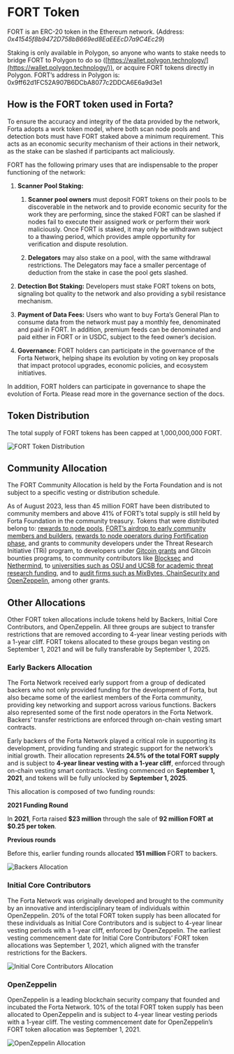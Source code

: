 # FORT Token

FORT is an ERC-20 token in the Ethereum network. (Address: *0x41545f8b9472D758bB669ed8EaEEEcD7a9C4Ec29*)

Staking is only available in Polygon, so anyone who wants to stake needs to bridge FORT to Polygon to do so ([https://wallet.polygon.technology/](https://wallet.polygon.technology/)), or acquire FORT tokens directly in Polygon. FORT’s address in Polygon is: 0x9ff62d1FC52A907B6DCbA8077c2DDCA6E6a9d3e1 

## How is the FORT token used in Forta?

To ensure the accuracy and integrity of the data provided by the network, Forta adopts a work token model, where both scan node pools and detection bots must have FORT staked above a minimum requirement. This acts as an economic security mechanism of their actions in their network, as the stake can be slashed if participants act maliciously.

FORT has the following primary uses that are indispensable to the proper functioning of the network:

1. **Scanner Pool Staking:**
    1. **Scanner pool owners** must deposit FORT tokens on their pools to be discoverable in the network and to provide economic security for the work they are performing, since the staked FORT can be slashed if nodes fail to execute their assigned work or perform their work maliciously. Once FORT is staked, it may only be withdrawn subject to a thawing period, which provides ample opportunity for verification and dispute resolution.

    2. **Delegators** may also stake on a pool, with the same withdrawal restrictions. The Delegators may face a smaller percentage of deduction from the stake in case the pool gets slashed.


  
2. **Detection Bot Staking:** Developers must stake FORT tokens on bots, signaling bot quality to the network and also providing a sybil resistance mechanism.

 3. **Payment of Data Fees:** Users who want to buy Forta’s General Plan to consume data from the network must pay a monthly fee, denominated and paid in FORT. In addition, premium feeds can be denominated and paid either in FORT or in USDC, subject to the feed owner’s decision.

 4. **Governance:** FORT holders can participate in the governance of the Forta Network, helping shape its evolution by voting on key proposals that impact protocol upgrades, economic policies, and ecosystem initiatives.


In addition, FORT holders can participate in governance to shape the evolution of Forta. Please read more in the governance section of the docs.


## Token Distribution

The total supply of FORT tokens has been capped at 1,000,000,000 FORT.

![FORT Token Distribution](token-distribution.png)


## Community Allocation

The FORT Community Allocation is held by the Forta Foundation and is not subject to a specific vesting or distribution schedule.

As of August 2023, less than 45 million FORT have been distributed to community members and above 41% of FORT’s total supply is still held by Forta Foundation in the community treasury. Tokens that were distributed belong to: [rewards to node pools](https://forta.notion.site/Rewards-from-previous-weeks-38b0a37299d841f8946f2f1fbcbdeeb4), [FORT’s airdrop to early community members and builders](https://forta.org/blog/fort-airdrop/), [rewards to node operators during Fortification phase](https://forta.org/blog/1000-nodes/), and grants to community developers under the Threat Research Initiative (TRi) program, to developers under [Gitcoin grants](https://forta.org/blog/100000-fort-pledged-to-gitcoin-grants/) and Gitcoin bounties programs, to community contributors like [Blocksec](https://forta.org/blog/blocksec-and-forta-work-to-secure-web3-beyond-audits/) and [Nethermind](https://forta.org/blog/nethermind-wants-to-see-the-heartbeat-of-ethereum-security-on-forta/), to [universities such as OSU and UCSB for academic threat research funding](https://forta.org/blog/investing-in-applied-academic-threat-research/), and to [audit firms such as MixBytes, ChainSecurity and OpenZeppelin](https://forta.org/blog/top-audit-firms-highlight-real-time-monitoring/), among other grants.


## Other Allocations

Other FORT token allocations include tokens held by Backers, Initial Core Contributors, and OpenZeppelin. All three groups are subject to transfer restrictions that are removed according to 4-year linear vesting periods with a 1-year cliff. FORT tokens allocated to these groups began vesting on September 1, 2021 and will be fully transferable by September 1, 2025.



### Early Backers Allocation


The Forta Network received early support from a group of dedicated backers who not only provided funding for the development of Forta, but also became some of the earliest members of the Forta community, providing key networking and support across various functions. Backers also represented some of the first node operators in the Forta Network. Backers’ transfer restrictions are enforced through on-chain vesting smart contracts. 

Early backers of the Forta Network played a critical role in supporting its development, providing funding and strategic support for the network’s initial growth. Their allocation represents **24.5% of the total FORT supply** and is subject to **4-year linear vesting with a 1-year cliff**, enforced through on-chain vesting smart contracts. Vesting commenced on **September 1, 2021**, and tokens will be fully unlocked by **September 1, 2025**.


This allocation is composed of two funding rounds:

**2021 Funding Round**

In **2021**, Forta raised **$23 million** through the sale of **92 million FORT at $0.25 per token**.

**Previous rounds**

Before this, earlier funding rounds allocated **151 million** FORT to backers.
 
![Backers Allocation](backers-allocation.png)


### Initial Core Contributors

The Forta Network was originally developed and brought to the community by an innovative and interdisciplinary team of individuals within OpenZeppelin. 20% of the total FORT token supply has been allocated for these individuals as Initial Core Contributors and is subject to 4-year linear vesting periods with a 1-year cliff, enforced by OpenZeppelin. The earliest vesting commencement date for Initial Core Contributors’ FORT token allocations was September 1, 2021, which aligned with the transfer restrictions for the Backers.

![Initial Core Contributors Allocation](initial-core-contributors-alloc.png)


### OpenZeppelin

OpenZeppelin is a leading blockchain security company that founded and incubated the Forta Network. 10% of the total FORT token supply has been allocated to OpenZeppelin and is subject to 4-year linear vesting periods with a 1-year cliff. The vesting commencement date for OpenZeppelin’s FORT token allocation was September 1, 2021.


![OpenZeppelin Allocation](open-zeppelin-allocation.png)